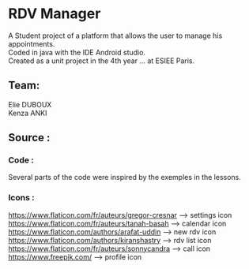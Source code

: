 # RDV Manager

A Student project of a platform that allows the user to manage his appointments.   
Coded in java with the IDE Android studio.   
Created as a unit project in the 4th year ... at ESIEE Paris.    

## Team:
Elie DUBOUX   
Kenza ANKI


## Source :

### Code :
Several parts of the code were inspired by the exemples in the lessons.   

### Icons :   
https://www.flaticon.com/fr/auteurs/gregor-cresnar --> settings icon    
https://www.flaticon.com/fr/auteurs/tanah-basah --> calendar icon   
https://www.flaticon.com/authors/arafat-uddin --> new rdv icon   
https://www.flaticon.com/authors/kiranshastry --> rdv list icon   
https://www.flaticon.com/fr/auteurs/sonnycandra --> call icon   
https://www.freepik.com/ --> profile icon   


